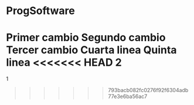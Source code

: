 # ProgSoftware
Primer cambio
Segundo cambio
Tercer cambio
Cuarta linea
Quinta linea
<<<<<<< HEAD
2
=======
1
>>>>>>> 793bacb082fc0276f92f6304adb77e3e6ba56ac7
